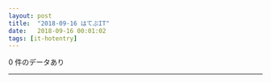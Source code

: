 ```yaml
---
layout: post
title:  "2018-09-16 はてぶIT"
date:   2018-09-16 00:01:02
tags: [it-hotentry]
---
```

0 件のデータあり

<hr>
